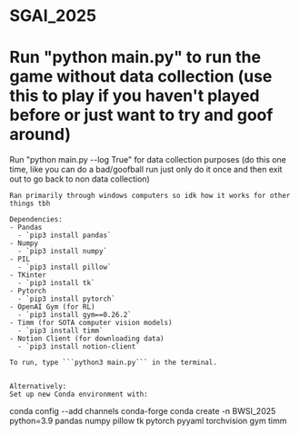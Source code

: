 # SGAI_2025

# Run "python main.py" to run the game without data collection (use this to play if you haven't played before or just want to try and goof around)
Run "python main.py --log True" for data collection purposes (do this one time, like you can do a bad/goofball run just only do it once and then exit out to go back to non data collection)
```
Ran primarily through windows computers so idk how it works for other things tbh

Dependencies:
- Pandas
  - `pip3 install pandas`
- Numpy
  - `pip3 install numpy`
- PIL
  - `pip3 install pillow`
- TKinter
  - `pip3 install tk`
- Pytorch 
  - `pip3 install pytorch`
- OpenAI Gym (for RL)
  - `pip3 install gym==0.26.2`
- Timm (for SOTA computer vision models)
  - `pip3 install timm`
- Notion Client (for downloading data)
  - `pip3 install notion-client`

To run, type ```python3 main.py``` in the terminal.


Alternatively:
Set up new Conda environment with:
```
conda config --add channels conda-forge 
conda create -n BWSI_2025 python=3.9 pandas numpy pillow tk pytorch pyyaml torchvision gym timm
```
